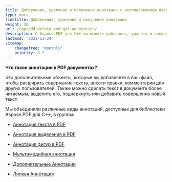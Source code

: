 ```yaml
---
title: Добавление, удаление и получение аннотации с использованием Aspose.PDF для C++
type: docs
linktitle: Добавление, удаление и получение аннотации
weight: 20
url: /cpp/add-delete-and-get-annotation/
description: С Aspose.PDF для C++ вы можете добавлять, удалять и получать аннотации из вашего PDF файла. Проверьте все списки аннотаций для решения вашей задачи.
lastmod: "2021-11-24"
sitemap:
    changefreq: "monthly"
    priority: 0.7
---
```


**Что такое аннотации в PDF документах?**

Это дополнительные объекты, которые вы добавляете в ваш файл, чтобы расширить содержание текста, внести правки, комментарии для других пользователей. Также можно сделать текст в документе более читаемым, выделить его, подчеркнуть или добавить совершенно новый текст.

Мы объединили различные виды аннотаций, доступные для библиотеки Aspose.PDF для C++, в группы:

- [Аннотация текста в PDF](/pdf/cpp/text-annotation/)
- [Аннотация выделения в PDF](/pdf/cpp/highlights-annotation/)
- [Аннотация фигур в PDF](/pdf/cpp/figures-annotation/)

- [Мультимедийная аннотация](/pdf/cpp/multimedia-annotation/)

- [Дополнительные Аннотации](/pdf/cpp/extra-annotations/)
- [Липкая Аннотация](/pdf/cpp/sticky-annotations/)
```